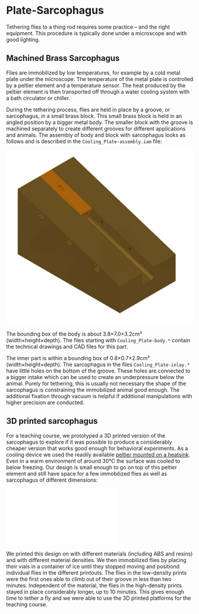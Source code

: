 # Plate-Sarcophagus

Tethering flies to a thing rod requires some practice – and the right equipment. This procedure is typically done under a microscope and with good lighting.


## Machined Brass Sarcophagus

Flies are immobilized by low temperatures, for example by a cold metal plate under the microscope. The temperature of the metal plate is controlled by a peltier element and a temperature sensor. The heat produced by the peltier element is then transported off through a water cooling system with a bath circulator or chiller. 

During the tethering process, flies are held in place by a groove, or sarcophagus, in a small brass block. This small brass block is held in an angled position by a bigger metal body. The smaller block with the groove is machined separately to create different grooves for different applications and animals. The assembly of body and block with sarcophagus looks as follows and is described in the `Cooling_Plate-assembly.iam` file:

![Cooling plate - assembled](../_resources/p-s_cooling_plate_assembly.png)

The bounding box of the body is about 3.8×7.0×3.2cm³ (width×height×depth). The files starting with `Cooling_Plate-body.*` contain the technical drawings and CAD files for this part.

The inner part is within a bounding box of 0.8×0.7×2.9cm³ (width×height×depth). The sarcophagus in the files `Cooling_Plate-inlay.*` have little holes on the bottom of the groove. These holes are connected to a bigger intake which can be used to create an underpressure below the animal. Purely for tethering, this is usually not necessary the shape of the sarcophagus is constraining the immobilized animal good enough. The additional fixation through vacuum is helpful if additional manipulations with higher precision are conducted.


## 3D printed sarcophagus

For a teaching course, we prototyped a 3D printed version of the sarcophagus to explore if it was possible to produce a considerably cheaper version that works good enough for behavioral experiments. As a cooling device we used the readily available [peltier mounted on a heatsink](https://www.adafruit.com/product/1335). Even in a warm environment of around 30°C the surface was cooled to below freezing. Our design is small enough to go on top of this peltier element and still have space for a few immobilized flies as well as sarcophagus of different dimensions:

![Sarcophagus_platform](Sarcophagus_platform.stl)

We printed this design on with different materials (including ABS and resins) and with different material densities. We then immobilized flies by placing their vials in a container of ice until they stopped moving and positiond individual flies in the different printouts. The flies in the low-density prints were the first ones able to climb out of their groove in less than two minutes.  Independent of the material, the flies in the high-density prints stayed in place considerably longer, up to 10 minutes. This gives enough time to tether a fly and we were able to use the 3D printed platforms for the teaching course.